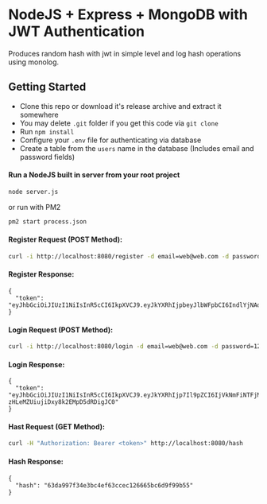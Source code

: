 # NodeJS + Express + MongoDB with JWT Authentication

Produces random hash with jwt in simple level and log hash operations using monolog.

## Getting Started

- Clone this repo or download it's release archive and extract it somewhere
- You may delete `.git` folder if you get this code via `git clone`
- Run `npm install`
- Configure your `.env` file for authenticating via database
- Create a table from the `users` name in the database (Includes email and password fields)

#### Run a NodeJS built in server from your root project
 
```sh
node server.js
```
or run with PM2
```sh
pm2 start process.json
```

#### Register Request (POST Method):

```sh
curl -i http://localhost:8080/register -d email=web@web.com -d password=123
```

#### Register Response:

```
{
  "token": "eyJhbGciOiJIUzI1NiIsInR5cCI6IkpXVCJ9.eyJkYXRhIjpbeyJlbWFpbCI6IndlYjNAd2ViLmNvbSIsInBhc3N3b3JkIjoiMTIzNDU2IiwiX2lkIjoiNWQ2YWI1MWMzNGFjZjcyOTI0NWRkMmFlIn1dLCJpYXQiOjE1NjcyNzQyNjgsImV4cCI6MTU2NzI3NjA2OH0.MKn6qnoOz0dUl3RJjUlE8KVJiHXyFTCemxdvLgiyOPk"
}
```

#### Login Request (POST Method):

```sh
curl -i http://localhost:8080/login -d email=web@web.com -d password=123
```

#### Login Response:

```
{
  "token": "eyJhbGciOiJIUzI1NiIsInR5cCI6IkpXVCJ9.eyJkYXRhIjp7Il9pZCI6IjVkNmFiNTFjMzRhY2Y3MjkyNDVkZDJhZSIsImVtYWlsIjoid2ViM0B3ZWIuY29tIiwicGFzc3dvcmQiOiIxMjM0NTYifSwiaWF0IjoxNTY3Mjc0Mjg5LCJleHAiOjE1NjcyNzYwODl9.ct642RKtFiVR-zHLeMZUiujiDxy8k2EMpD5dRDigJC0"
}
```

#### Hast Request (GET Method):

```sh
curl -H "Authorization: Bearer <token>" http://localhost:8080/hash
```

#### Hash Response:

```
{
  "hash": "63da997f34e3bc4ef63ccec126665bc6d9f99b55"
}
```